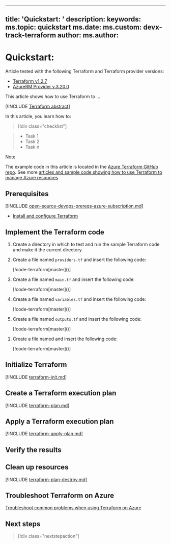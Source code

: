 <!-- 
To write a Terraform quickstart, follow the steps in this template and remove all HTML comments.
-->

---
title: 'Quickstart: <!-- What the code does. Start with a verb and include the terms Azure and Terraform. -->'
description: <!-- "Learn how to ..." -->
keywords: <!-- Space-separated terms associated with article - include azure, devops, terraform. -->
ms.topic: quickstart
ms.date: <!-- MM/DD/YYYY -->
ms.custom: devx-track-terraform
author: <!-- Your GitHub ID. -->
ms.author: <!-- Your Microsoft alias. -->
---

# Quickstart: <!-- H1 generally has the same value as the title metadata field. -->

<!-- Update the Terraform and Terraform provider information to show the customer what the 
article code was tested with. -->

Article tested with the following Terraform and Terraform provider versions:

- [Terraform v1.2.7](https://releases.hashicorp.com/terraform/)
- [AzureRM Provider v.3.20.0](https://registry.terraform.io/providers/hashicorp/azurerm/latest/docs)

<!-- 
Introductory paragraph. Keep it short and to the point. 
Link to devhub index page of underlying technology where appropriate.

Example:
This article shows how to deploy an Azure MySQL Flexible Server Database in a virtual network (VNet) using Terraform.
-->

This article shows how to use Terraform to ...

[!INCLUDE [Terraform abstract](~/azure-dev-docs-pr/articles/terraform/includes/abstract.md)]

<!-- 
Bullet list of tasks the customer will do in the article.
-->

In this article, you learn how to:

> [!div class="checklist"]

<!-- 
Add several bullets to highlight what the customer will do in the article. 
-->
> * Task 1
> * Task 2
> * Task n

<!--
Update the directory of the following "Note" to tell the customer the GitHub root 
directory of the source code.
-->

> [!NOTE]
> The example code in this article is located in the [Azure Terraform GitHub repo](https://github.com/Azure/terraform/tree/master/...). See more [articles and sample code showing how to use Terraform to manage Azure resources](/azure/terraform)

<!--
This template shows a standard example of H2 sections for a Terraform article:

## Prerequisites
## Implement the Terraform code
## Initialize Terraform
## Create a Terraform execution plan
## Apply a Terraform execution plan
## Verify the results
## Clean up resources
## Troubleshoot Terraform on Azure
## Next steps

Your article might have additional sections throughout that are not illustrated in this example. 
-->

## Prerequisites

[!INCLUDE [open-source-devops-prereqs-azure-subscription.md](~/azure-dev-docs-pr/articles/includes/open-source-devops-prereqs-azure-subscription.md)]

- [Install and configure Terraform](/azure/developer/terraform/quickstart-configure)

<!-- 
Add bullets for any article-specific includes or download/install URLs and commands.
-->

## Implement the Terraform code

<!--
In the CRR (cross-repo reference) statements below, "terraform_samples" refers to the 
code repository. terraform_samples is defined in the repo's .openpublishing.publish.config.json
file. This definition exists in the azure-dev-docs-pr and azure-docs-pr repos. If you're
working in a different repo and need help creating this, reach out to the Terraform documentation 
team to have this created for you. In each CRR statement, the value after "terraform_samples"
is the directory on the code repo in which the file you want to copy exists. The examples
should help clarify how you need to enter these statements, but if you need assistance,
 the Terraform documentation team can help.

All Terraform procedural articles (quickstart, tutorial) should have a minimum of 4 files:

* providers.tf - declares the provider block
* main.tf -  declares resource group and your other code resources
* variables.tf - defines resource group name prefix, location, and any other vars you need
* outputs.tf - outputs randomly generated resource group name

-->

1. Create a directory in which to test and run the sample Terraform code and make it the current directory.

1. Create a file named `providers.tf` and insert the following code:

    [!code-terraform[master](<!-- ~/terraform_samples/<path-to-file>/providers.tf-->)]
    <!--
    EXAMPLE: [!code-terraform[master](~/terraform_samples/quickstart/201-mysql-fs-db/providers.tf)]
    -->

1. Create a file named `main.tf` and insert the following code:

    [!code-terraform[master](<!-- ~/terraform_samples/<path-to-file>/main.tf-->)]
    <!--
    EXAMPLE: [!code-terraform[master](~/terraform_samples/quickstart/201-mysql-fs-db/main.tf)]
    -->

1. Create a file named `variables.tf` and insert the following code:

    [!code-terraform[master](<!-- ~/terraform_samples/<path-to-file>/variables.tf-->)]
    <!--
    EXAMPLE: [!code-terraform[master](~/terraform_samples/quickstart/201-mysql-fs-db/variables.tf)]
    -->

1. Create a file named `outputs.tf` and insert the following code:

    [!code-terraform[master](<!-- ~/terraform_samples/<path-to-file>/outputs.tf-->)]
    <!--
    EXAMPLE: [!code-terraform[master](~/terraform_samples/quickstart/201-mysql-fs-db/outputs.tf)]
    -->

<!--
If you have additional TF files, use the following 2 lines for each additional file. 
-->

1. Create a file named <!-- filename.tf --> and insert the following code:

    [!code-terraform[master](<!-- ~/terraform_samples/<path-to-file>/<file> -->)]

## Initialize Terraform

[!INCLUDE [terraform-init.md](~/azure-dev-docs-pr/articles/terraform/includes/terraform-init.md)]

## Create a Terraform execution plan

[!INCLUDE [terraform-plan.md](~/azure-dev-docs-pr/articles/terraform/includes/terraform-plan.md)]

## Apply a Terraform execution plan

[!INCLUDE [terraform-apply-plan.md](~/azure-dev-docs-pr/articles/terraform/includes/terraform-apply-plan.md)]

<!-- The following section is optional and used in cases where you have the customer create 
and apply a plan, followed by making some changes, and now you want the customer to create 
and apply a new execution plan based on the changes.

[!INCLUDE [terraform-plan-recreate.md](includes/terraform-plan-recreate.md)]
-->

## Verify the results

<!-- 
Customers have consistently requested that they have the ability to verify if the steps worked. 
Here you would specify steps to do that task.
For example, you might tell the user to run a specific command and what they should see as output 
or go to the portal to view a resource that should have been created.
-->

## Clean up resources

<!-- 
All articles should allow the customer to reverse what they've done in the article. 

In most cases, you need only include the file below that shows the customer how to 
destroy the resources created previously.

However, in some more advanced cases, you might have the customer do more steps prior 
to implementing the code.

An example is the article to create a VMSS from a Packer image.

In that example, the customer creates the image, then implements and runs the code.

In situations like that, you include the same file as shown below and add the extra 
steps required to reverse any actions the customer did in creating Azure resources.

See the following example where H3 sections are used to separate each cleanup step:
https://learn.microsoft.com/azure/developer/terraform/create-vm-scaleset-network-disks-using-packer-hcl#8-clean-up-resources
-->

[!INCLUDE [terraform-plan-destroy.md](~/azure-dev-docs-pr/articles/terraform/includes/terraform-plan-destroy.md)]

## Troubleshoot Terraform on Azure

<!-- 
This step should NOT be numbered as it's only done by the customer if they run into problems.
-->

[Troubleshoot common problems when using Terraform on Azure](/azure/developer/terraform/troubleshoot)

## Next steps

<!-- 
Only one (1) URL is allowed here.
If there is no logical next article, link to the Azure service being documented in your article.
-->

> [!div class="nextstepaction"] 
> <!-- [<Article title> or "Learn more about <Azure service>"](<url>) -->